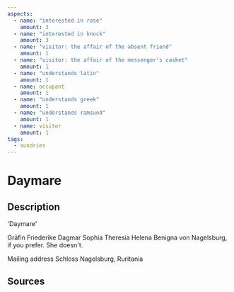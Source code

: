 ```yaml
---
aspects: 
  - name: "interested in rose"
    amount: 3
  - name: "interested in knock"
    amount: 3
  - name: "visitor: the affair of the absent friend"
    amount: 1
  - name: "visitor: the affair of the messenger's casket"
    amount: 1
  - name: "understands latin"
    amount: 1
  - name: occupant
    amount: 1
  - name: "understands greek"
    amount: 1
  - name: "understands ramsund"
    amount: 1
  - name: visitor
    amount: 1
tags:
  - sundries
---
```

# Daymare
## Description
'Daymare'

Grāfin Friederike Dagmar Sophia Theresia Helena Benigna von Nagelsburg, if you prefer. She doesn't. 

Mailing address Schloss Nagelsburg, Ruritania
## Sources

